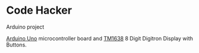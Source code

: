 # Code Hacker #

Arduino project

[Arduino Uno](https://www.arduino.cc/en/main/arduinoBoardUno) microcontroller board and [TM1638]() 8 Digit Digitron Display with Buttons.
